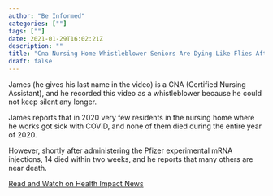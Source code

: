 ```yaml
---
author: "Be Informed"
categories: [""]
tags: [""]
date: 2021-01-29T16:02:21Z
description: ""
title: "Cna Nursing Home Whistleblower Seniors Are Dying Like Flies After Covid Injections Speak Out"
draft: false
---
```


James (he gives his last name in the video) is a CNA (Certified  Nursing Assistant), and he recorded this video as a whistleblower  because he could not keep silent any longer.  

James reports that in 2020 very few residents in the nursing home  where he works got sick with COVID, and none of them died during the entire year of 2020.  

However, shortly after administering the Pfizer experimental mRNA  injections, 14 died within two weeks, and he reports that many others are near death.  

[Read and Watch on Health Impact News](https://healthimpactnews.com/2021/cna-nursing-home-whistleblower-seniors-are-dying-like-flies-after-covid-injections-speak-out/)